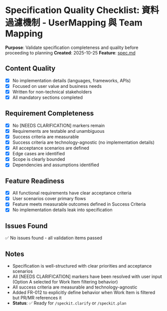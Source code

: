 # Specification Quality Checklist: 資料過濾機制 - UserMapping 與 Team Mapping

**Purpose**: Validate specification completeness and quality before proceeding to planning
**Created**: 2025-10-25
**Feature**: [spec.md](../spec.md)

## Content Quality

- [x] No implementation details (languages, frameworks, APIs)
- [x] Focused on user value and business needs
- [x] Written for non-technical stakeholders
- [x] All mandatory sections completed

## Requirement Completeness

- [x] No [NEEDS CLARIFICATION] markers remain
- [x] Requirements are testable and unambiguous
- [x] Success criteria are measurable
- [x] Success criteria are technology-agnostic (no implementation details)
- [x] All acceptance scenarios are defined
- [x] Edge cases are identified
- [x] Scope is clearly bounded
- [x] Dependencies and assumptions identified

## Feature Readiness

- [x] All functional requirements have clear acceptance criteria
- [x] User scenarios cover primary flows
- [x] Feature meets measurable outcomes defined in Success Criteria
- [x] No implementation details leak into specification

## Issues Found

✅ No issues found - all validation items passed

## Notes

- Specification is well-structured with clear priorities and acceptance scenarios
- All [NEEDS CLARIFICATION] markers have been resolved with user input (Option A selected for Work Item filtering behavior)
- All success criteria are measurable and technology-agnostic
- Added FR-012 to explicitly define behavior when Work Item is filtered but PR/MR references it
- **Status**: ✅ Ready for `/speckit.clarify` or `/speckit.plan`
